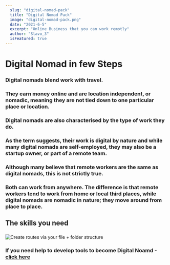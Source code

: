 ```yaml
---
  slug: "digital-nomad-pack"
  title: "Digital Nomad Pack"
  image: "digital-nomad-pack.png"
  date: "2021-6-5"
  excerpt: "Online Business that you can work remotly"
  author: "Slavo_3"
  isFeatured: true
---
```


# Digital Nomad in few Steps

### Digital nomads blend work with travel.

### They earn money online and are location independent, or nomadic, meaning they are not tied down to one particular place or location.

### Digital nomads are also characterised by the type of work they do.

### As the term suggests, their work is digital by nature and while many digital nomads are self-employed, they may also be a startup owner, or part of a remote team.

### Although many believe that remote workers are the same as digital nomads, this is not strictly true.

### Both can work from anywhere. The difference is that remote workers tend to work from home or local third places, while digital nomads are nomadic in nature; they move around from place to place.

## The skills you need

### 


![Create routes via your file + folder structure](digital-nomad-pack.png)

### If you need help to develop tools to become Digital Noamd - [click here](https://slavo3.com)
